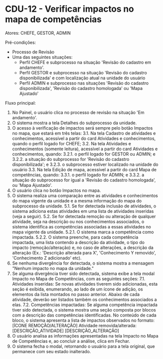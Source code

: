 # CDU-12 - Verificar impactos no mapa de competências
Atores: CHEFE, GESTOR, ADMIN

Pré-condições:
- Processo de Revisão
- Uma das seguintes situações:
  - Perfil CHEFE e subprocesso na situação 'Revisão do cadastro em andamento'.
  - Perfil GESTOR e subprocesso na situação 'Revisão do cadastro disponibilizada' e com localização atual na unidade do usuário
  - Perfil ADMIN e subprocesso nas situações 'Revisão do cadastro disponibilizada', 'Revisão do cadastro homologada' ou 'Mapa Ajustado'

Fluxo principal:
1. No Painel, o usuário clica no processo de revisão na situação 'Em andamento'.
2. O sistema mostra a tela Detalhes do subprocesso da unidade.
3. O acesso à verificação de impactos será sempre pelo botão Impactos no mapa, que estará em três telas:
3.1. Na tela Cadastro de atividades e conhecimentos, acessível a partir do card Atividades e conhecimentos, quando o perfil logado for CHEFE;
3.2. Na tela Atividades e conhecimentos (somente leitura), acessível a partir do card Atividades e conhecimentos, quando:
3.2.1. o perfil logado for GESTOR ou ADMIN; e
3.2.2. a situação do subprocesso for 'Revisão do cadastro disponibilizada';  e
3.2.3. o subprocesso estiver localizado na unidade do usuário
3.3. Na tela Edição de mapa, acessível a partir do card Mapa de competências, quando:
3.3.1. o perfil logado for ADMIN; e
3.3.2. a situação do subprocesso for igual a 'Revisão do cadastro homologada', ou 'Mapa Ajustado'.
4. O usuário clica no botão Impactos no mapa.
5. O sistema realiza uma comparação entre as atividades e conhecimentos do mapa vigente da unidade e a mesma informação do mapa do subprocesso da unidade.
5.1. Se for detectada inclusão de atividades, o sistema adiciona estas atividades em uma lista de atividades inseridas (veja a seguir).
5.2. Se for detectada remoção ou alteração de qualquer atividade, seja na descrição ou nos conhecimentos associados, o sistema identifica as competências associadas a essas atividades no mapa vigente da unidade.
5.2.1. O sistema marca a competência como impactada.
5.2.2. O sistema preenche, para cada competência impactada, uma lista contendo a descrição da atividade, o tipo do impacto (remoção/alteração) e, no caso de alterações, a descrição da alteração (Ex.: 'Descrição alterada para X', 'Conhecimento Y removido', 'Conhecimento Z adicionado' etc).
6. Se nenhuma divergência for detectada, o sistema mostra a mensagem "Nenhum impacto no mapa da unidade."
7. Se alguma divergência tiver sido detectada, sistema exibe a tela modal Impacto no Mapa de Competências, com as seguintes seções:
7.1. Atividades inseridas: Se novas atividades tiverem sido adicionadas, esta seção é exibida, enumerando, ao lado de um ícone de adição, os elementos da lista montados no passo anterior. Abaixo de cada atividade, deverão ser listados também os conhecimentos associados a elas.
7.2. Competências impactadas: Se alguma competência impactada tiver sido detectada, o sistema mostra uma seção composta por blocos com a descrição das competências identificadas. No conteúdo de cada bloco, o sistema apresenta a lista de impactos observados no formato:
 [ÍCONE REMOÇÃO/ALTERAÇÃO] Atividade removida/alterada:   
 [DESCRIÇÃO_ATIVIDADE] 
       [DESCRIÇÃO_ALTERAÇÃO]
8. O usuário analisa as informações apresentadas na tela Impacto no Mapa de Competências e, ao concluir a análise, clica em Fechar.
9. O sistema fecha o modal, retornando o usuário para a tela original, que permanece com seu estado inalterado.